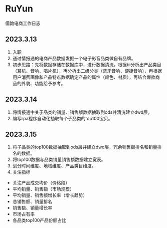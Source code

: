 # RuYun
儒韵电商工作日志

## 2023.3.13
1. 入职
2. 通过情报通的电商产品数据发掘一个电子影音品类做自有品牌。
3. 初步思路：先将数据存储在数据库中，进行数据清洗，根据bi分析出产品类目（耳机、音响、唱片机），再分析出二级分类（蓝牙音响、便捷音响），再根据用户消费画像和产品特点数据确定产品的属性（颜色、材质），再结合爆款商品的外貌、功能给予参考。

## 2023.3.14
1. 将情报通中关于品类的销量、销售额数据抽取到ods并清洗建立dwd层。
2. 编写rpa程序自动化抽取每个子品类的top100宝贝。

## 2023.3.15
1. 将子品类的top100数据抽取到ods层并建立dwd层，冗余销售额排名和销量排名的数据。
2. 将top100数据与品类销量销售额数据建立宽表。
3. 划分时间维度、地域维度、产品类目维度。
4. 关注指标
 - 关注产品成交均价（价格段）
 - 平均销量、销售额（市场规模）
 - 平均销量、销售额增长率（增长趋势）
 - 总销售额、销量排名
 - 销售额、销量增长率
 - 市场占有率
 - 各品类top100产品份额占比
